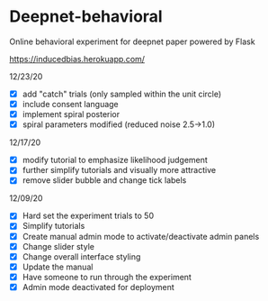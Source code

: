 # Deepnet-behavioral
Online behavioral experiment for deepnet paper powered by Flask

https://inducedbias.herokuapp.com/

<!-- TODO: -->

12/23/20 <br>
- [x] add "catch" trials (only sampled within the unit circle)
- [x] include consent language
- [x] implement spiral posterior
- [x] spiral parameters modified (reduced noise 2.5->1.0)

12/17/20 <br>
- [x] modify tutorial to emphasize likelihood judgement
- [x] further simplify tutorials and visually more attractive
- [x] remove slider bubble and change tick labels

12/09/20 <br>
- [x] Hard set the experiment trials to 50
- [x] Simplify tutorials
- [x] Create manual admin mode to activate/deactivate admin panels
- [x] Change slider style
- [x] Change overall interface styling
- [x] Update the manual
- [x] Have someone to run through the experiment
- [x] Admin mode deactivated for deployment